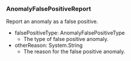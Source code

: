 ### AnomalyFalsePositiveReport
Report an anomaly as a false positive.

- falsePositiveType: AnomalyFalsePositiveType
  - The type of false positive anomaly.
- otherReason: System.String
  - The reason for the false positive anomaly.
